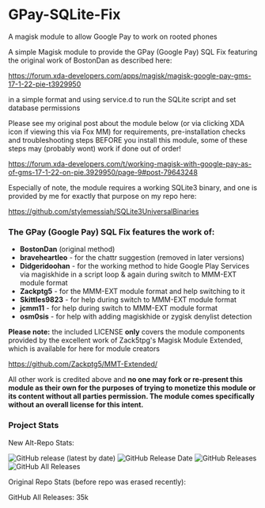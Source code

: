 # GPay-SQLite-Fix #
A magisk module to allow Google Pay to work on rooted phones

A simple Magisk module to provide the GPay (Google Pay) SQL Fix featuring the original work of BostonDan as described here:

https://forum.xda-developers.com/apps/magisk/magisk-google-pay-gms-17-1-22-pie-t3929950

in a simple format and using service.d to run the SQLite script and set database permissions

Please see my original post about the module below (or via clicking XDA icon if viewing this via Fox MM) 
for requirements, pre-installation checks and troubleshooting steps BEFORE you install this module, 
some of these steps may (probably wont) work if done out of order!

https://forum.xda-developers.com/t/working-magisk-with-google-pay-as-of-gms-17-1-22-on-pie.3929950/page-9#post-79643248

Especially of note, the module requires a working SQLite3 binary, and one is provided by me for exactly that purpose
on my repo here:

https://github.com/stylemessiah/SQLite3UniversalBinaries

### The GPay (Google Pay) SQL Fix features the work of: ###

- **BostonDan** (original method)
- **braveheartleo** - for the chattr suggestion (removed in later versions)
- **Didgeridoohan** - for the working method to hide Google Play Services via magiskhide in a script
                      loop & again during switch to MMM-EXT module format
- **Zackptg5** - for the MMM-EXT module format and help switching to it
- **Skittles9823** - for help during switch to MMM-EXT module format
- **jcmm11** - for help during switch to MMM-EXT module format
- **osm0sis** - for help with adding magiskhide or zygisk denylist detection


**Please note:** the included LICENSE **only** covers the module components provided by the excellent work of Zack5tpg's 
Magisk Module Extended, which is available for here for module creators

https://github.com/Zackptg5/MMT-Extended/


All other work is credited above and **no one may fork or re-present this module as their own for the purposes of trying to 
monetize this module or its content without all parties permission. The module comes specifically without an overall license 
for this intent.**



### Project Stats ###

New Alt-Repo Stats:

![GitHub release (latest by date)](https://img.shields.io/github/v/release/stylemessiah/GPay-SQLite-Fix?label=Release&style=plastic)
![GitHub Release Date](https://img.shields.io/github/release-date/stylemessiah/GPay-SQLite-Fix?label=Release%20Date&style=plastic)
![GitHub Releases](https://img.shields.io/github/downloads/stylemessiah/GPay-SQLite-Fix/latest/total?label=Downloads%20%28Latest%20Release%29&style=plastic)
![GitHub All Releases](https://img.shields.io/github/downloads/stylemessiah/GPay-SQLite-Fix/total?label=Total%20Downloads%20%28All%20Releases%29&style=plastic)

Original Repo Stats (before repo was erased recently):

GitHub All Releases: 35k
